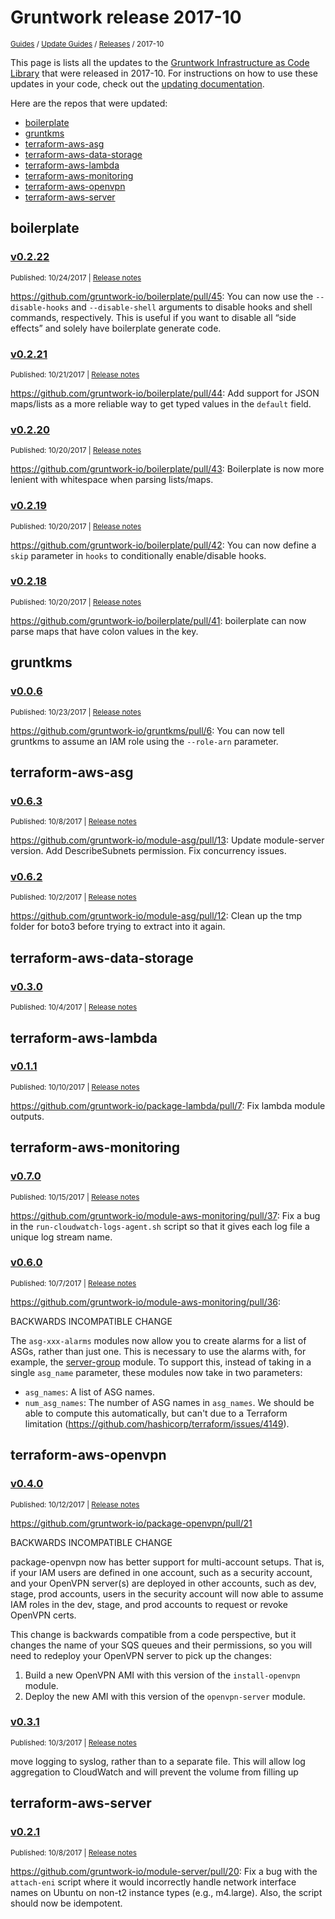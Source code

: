 
# Gruntwork release 2017-10

<p style={{marginTop: "-25px"}}><small><a href="/guides">Guides</a> / <a href="/guides/stay-up-to-date">Update Guides</a> / <a href="/guides/stay-up-to-date/releases">Releases</a> / 2017-10</small></p>

This page is lists all the updates to the [Gruntwork Infrastructure as Code
Library](https://gruntwork.io/infrastructure-as-code-library/) that were released in 2017-10. For instructions
on how to use these updates in your code, check out the [updating
documentation](/library/stay-up-to-date/updating).

Here are the repos that were updated:

- [boilerplate](#boilerplate)
- [gruntkms](#gruntkms)
- [terraform-aws-asg](#terraform-aws-asg)
- [terraform-aws-data-storage](#terraform-aws-data-storage)
- [terraform-aws-lambda](#terraform-aws-lambda)
- [terraform-aws-monitoring](#terraform-aws-monitoring)
- [terraform-aws-openvpn](#terraform-aws-openvpn)
- [terraform-aws-server](#terraform-aws-server)


## boilerplate


### [v0.2.22](https://github.com/gruntwork-io/boilerplate/releases/tag/v0.2.22)

<p style={{marginTop: "-20px", marginBottom: "10px"}}>
  <small>Published: 10/24/2017 | <a href="https://github.com/gruntwork-io/boilerplate/releases/tag/v0.2.22">Release notes</a></small>
</p>

<div style={{"overflow":"hidden","textOverflow":"ellipsis","display":"-webkit-box","WebkitLineClamp":10,"lineClamp":10,"WebkitBoxOrient":"vertical"}}>

  https://github.com/gruntwork-io/boilerplate/pull/45: You can now use the `--disable-hooks` and `--disable-shell` arguments to disable hooks and shell commands, respectively. This is useful if you want to disable all “side effects” and solely have boilerplate generate code.

</div>


### [v0.2.21](https://github.com/gruntwork-io/boilerplate/releases/tag/v0.2.21)

<p style={{marginTop: "-20px", marginBottom: "10px"}}>
  <small>Published: 10/21/2017 | <a href="https://github.com/gruntwork-io/boilerplate/releases/tag/v0.2.21">Release notes</a></small>
</p>

<div style={{"overflow":"hidden","textOverflow":"ellipsis","display":"-webkit-box","WebkitLineClamp":10,"lineClamp":10,"WebkitBoxOrient":"vertical"}}>

  https://github.com/gruntwork-io/boilerplate/pull/44: Add support for JSON maps/lists as a more reliable way to get typed values in the `default` field.

</div>


### [v0.2.20](https://github.com/gruntwork-io/boilerplate/releases/tag/v0.2.20)

<p style={{marginTop: "-20px", marginBottom: "10px"}}>
  <small>Published: 10/20/2017 | <a href="https://github.com/gruntwork-io/boilerplate/releases/tag/v0.2.20">Release notes</a></small>
</p>

<div style={{"overflow":"hidden","textOverflow":"ellipsis","display":"-webkit-box","WebkitLineClamp":10,"lineClamp":10,"WebkitBoxOrient":"vertical"}}>

  https://github.com/gruntwork-io/boilerplate/pull/43: Boilerplate is now more lenient with whitespace when parsing lists/maps.

</div>


### [v0.2.19](https://github.com/gruntwork-io/boilerplate/releases/tag/v0.2.19)

<p style={{marginTop: "-20px", marginBottom: "10px"}}>
  <small>Published: 10/20/2017 | <a href="https://github.com/gruntwork-io/boilerplate/releases/tag/v0.2.19">Release notes</a></small>
</p>

<div style={{"overflow":"hidden","textOverflow":"ellipsis","display":"-webkit-box","WebkitLineClamp":10,"lineClamp":10,"WebkitBoxOrient":"vertical"}}>

  https://github.com/gruntwork-io/boilerplate/pull/42: You can now define a `skip` parameter in `hooks` to conditionally enable/disable hooks.

</div>


### [v0.2.18](https://github.com/gruntwork-io/boilerplate/releases/tag/v0.2.18)

<p style={{marginTop: "-20px", marginBottom: "10px"}}>
  <small>Published: 10/20/2017 | <a href="https://github.com/gruntwork-io/boilerplate/releases/tag/v0.2.18">Release notes</a></small>
</p>

<div style={{"overflow":"hidden","textOverflow":"ellipsis","display":"-webkit-box","WebkitLineClamp":10,"lineClamp":10,"WebkitBoxOrient":"vertical"}}>

  https://github.com/gruntwork-io/boilerplate/pull/41: boilerplate can now parse maps that have colon values in the key.

</div>



## gruntkms


### [v0.0.6](https://github.com/gruntwork-io/gruntkms/releases/tag/v0.0.6)

<p style={{marginTop: "-20px", marginBottom: "10px"}}>
  <small>Published: 10/23/2017 | <a href="https://github.com/gruntwork-io/gruntkms/releases/tag/v0.0.6">Release notes</a></small>
</p>

<div style={{"overflow":"hidden","textOverflow":"ellipsis","display":"-webkit-box","WebkitLineClamp":10,"lineClamp":10,"WebkitBoxOrient":"vertical"}}>

  https://github.com/gruntwork-io/gruntkms/pull/6: You can now tell gruntkms to assume an IAM role using the `--role-arn` parameter.

</div>



## terraform-aws-asg


### [v0.6.3](https://github.com/gruntwork-io/terraform-aws-asg/releases/tag/v0.6.3)

<p style={{marginTop: "-20px", marginBottom: "10px"}}>
  <small>Published: 10/8/2017 | <a href="https://github.com/gruntwork-io/terraform-aws-asg/releases/tag/v0.6.3">Release notes</a></small>
</p>

<div style={{"overflow":"hidden","textOverflow":"ellipsis","display":"-webkit-box","WebkitLineClamp":10,"lineClamp":10,"WebkitBoxOrient":"vertical"}}>

  https://github.com/gruntwork-io/module-asg/pull/13: Update module-server version. Add DescribeSubnets permission. Fix concurrency issues.

</div>


### [v0.6.2](https://github.com/gruntwork-io/terraform-aws-asg/releases/tag/v0.6.2)

<p style={{marginTop: "-20px", marginBottom: "10px"}}>
  <small>Published: 10/2/2017 | <a href="https://github.com/gruntwork-io/terraform-aws-asg/releases/tag/v0.6.2">Release notes</a></small>
</p>

<div style={{"overflow":"hidden","textOverflow":"ellipsis","display":"-webkit-box","WebkitLineClamp":10,"lineClamp":10,"WebkitBoxOrient":"vertical"}}>

  https://github.com/gruntwork-io/module-asg/pull/12: Clean up the tmp folder for boto3 before trying to extract into it again. 

</div>



## terraform-aws-data-storage


### [v0.3.0](https://github.com/gruntwork-io/terraform-aws-data-storage/releases/tag/v0.3.0)

<p style={{marginTop: "-20px", marginBottom: "10px"}}>
  <small>Published: 10/4/2017 | <a href="https://github.com/gruntwork-io/terraform-aws-data-storage/releases/tag/v0.3.0">Release notes</a></small>
</p>

<div style={{"overflow":"hidden","textOverflow":"ellipsis","display":"-webkit-box","WebkitLineClamp":10,"lineClamp":10,"WebkitBoxOrient":"vertical"}}>

  

</div>



## terraform-aws-lambda


### [v0.1.1](https://github.com/gruntwork-io/terraform-aws-lambda/releases/tag/v0.1.1)

<p style={{marginTop: "-20px", marginBottom: "10px"}}>
  <small>Published: 10/10/2017 | <a href="https://github.com/gruntwork-io/terraform-aws-lambda/releases/tag/v0.1.1">Release notes</a></small>
</p>

<div style={{"overflow":"hidden","textOverflow":"ellipsis","display":"-webkit-box","WebkitLineClamp":10,"lineClamp":10,"WebkitBoxOrient":"vertical"}}>

  https://github.com/gruntwork-io/package-lambda/pull/7: Fix lambda module outputs.

</div>



## terraform-aws-monitoring


### [v0.7.0](https://github.com/gruntwork-io/terraform-aws-monitoring/releases/tag/v0.7.0)

<p style={{marginTop: "-20px", marginBottom: "10px"}}>
  <small>Published: 10/15/2017 | <a href="https://github.com/gruntwork-io/terraform-aws-monitoring/releases/tag/v0.7.0">Release notes</a></small>
</p>

<div style={{"overflow":"hidden","textOverflow":"ellipsis","display":"-webkit-box","WebkitLineClamp":10,"lineClamp":10,"WebkitBoxOrient":"vertical"}}>

  https://github.com/gruntwork-io/module-aws-monitoring/pull/37: Fix a bug in the `run-cloudwatch-logs-agent.sh` script so that it gives each log file a unique log stream name.

</div>


### [v0.6.0](https://github.com/gruntwork-io/terraform-aws-monitoring/releases/tag/v0.6.0)

<p style={{marginTop: "-20px", marginBottom: "10px"}}>
  <small>Published: 10/7/2017 | <a href="https://github.com/gruntwork-io/terraform-aws-monitoring/releases/tag/v0.6.0">Release notes</a></small>
</p>

<div style={{"overflow":"hidden","textOverflow":"ellipsis","display":"-webkit-box","WebkitLineClamp":10,"lineClamp":10,"WebkitBoxOrient":"vertical"}}>

  https://github.com/gruntwork-io/module-aws-monitoring/pull/36:

BACKWARDS INCOMPATIBLE CHANGE

The `asg-xxx-alarms` modules now allow you to create alarms for a list of ASGs, rather than just one. This is necessary to use the alarms with, for example, the [server-group](https://github.com/gruntwork-io/module-asg/tree/master/modules/server-group) module. To support this, instead of taking in a single `asg_name` parameter, these modules now take in two parameters:

* `asg_names`: A list of ASG names.
* `num_asg_names`: The number of ASG names in `asg_names`. We should be able to compute this automatically, but can&apos;t due to a Terraform limitation (https://github.com/hashicorp/terraform/issues/4149).

</div>



## terraform-aws-openvpn


### [v0.4.0](https://github.com/gruntwork-io/terraform-aws-openvpn/releases/tag/v0.4.0)

<p style={{marginTop: "-20px", marginBottom: "10px"}}>
  <small>Published: 10/12/2017 | <a href="https://github.com/gruntwork-io/terraform-aws-openvpn/releases/tag/v0.4.0">Release notes</a></small>
</p>

<div style={{"overflow":"hidden","textOverflow":"ellipsis","display":"-webkit-box","WebkitLineClamp":10,"lineClamp":10,"WebkitBoxOrient":"vertical"}}>

  https://github.com/gruntwork-io/package-openvpn/pull/21

BACKWARDS INCOMPATIBLE CHANGE

package-openvpn now has better support for multi-account setups. That is, if your IAM users are defined in one account, such as a security account, and your OpenVPN server(s) are deployed in other accounts, such as dev, stage, prod accounts, users in the security account will now able to assume IAM roles in the dev, stage, and prod accounts to request or revoke OpenVPN certs.

This change is backwards compatible from a code perspective, but it changes the name of your SQS queues and their permissions, so you will need to redeploy your OpenVPN server to pick up the changes:

1. Build a new OpenVPN AMI with this version of the `install-openvpn` module.
1. Deploy the new AMI with this version of the `openvpn-server` module. 

</div>


### [v0.3.1](https://github.com/gruntwork-io/terraform-aws-openvpn/releases/tag/v0.3.1)

<p style={{marginTop: "-20px", marginBottom: "10px"}}>
  <small>Published: 10/3/2017 | <a href="https://github.com/gruntwork-io/terraform-aws-openvpn/releases/tag/v0.3.1">Release notes</a></small>
</p>

<div style={{"overflow":"hidden","textOverflow":"ellipsis","display":"-webkit-box","WebkitLineClamp":10,"lineClamp":10,"WebkitBoxOrient":"vertical"}}>

  move logging to syslog, rather than to a separate file. This will allow log aggregation to CloudWatch and will prevent the volume from filling up

</div>



## terraform-aws-server


### [v0.2.1](https://github.com/gruntwork-io/terraform-aws-server/releases/tag/v0.2.1)

<p style={{marginTop: "-20px", marginBottom: "10px"}}>
  <small>Published: 10/8/2017 | <a href="https://github.com/gruntwork-io/terraform-aws-server/releases/tag/v0.2.1">Release notes</a></small>
</p>

<div style={{"overflow":"hidden","textOverflow":"ellipsis","display":"-webkit-box","WebkitLineClamp":10,"lineClamp":10,"WebkitBoxOrient":"vertical"}}>

  https://github.com/gruntwork-io/module-server/pull/20: Fix a bug with the `attach-eni` script where it would incorrectly handle network interface names on Ubuntu on non-t2 instance types (e.g., m4.large). Also, the script should now be idempotent.

</div>

<!-- ##DOCS-SOURCER-START
{
  "sourcePlugin": "releases",
  "hash": "80d28b43c5e0b55e99acbcd064b90697"
}
##DOCS-SOURCER-END -->
